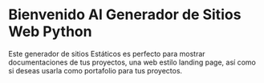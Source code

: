 # Bienvenido Al Generador de Sitios Web Python

Este generador de sitios Estáticos es perfecto para mostrar documentaciones de tus proyectos, una web estilo landing page, 
así como si deseas usarla como portafolio para tus proyectos.

